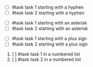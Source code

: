 - [ ] #task task 1 starting with a hyphen
- [ ] #task task 2 starting with a hyphen

* [ ] #task task 1 starting with an asterisk
* [ ] #task task 2 starting with an asterisk

+ [ ] #task task 1 starting with a plus sign
+ [ ] #task task 2 starting with a plus sign

1. [ ] #task task 1 in a numbered list
2. [ ] #task task 2 in a numbered list
